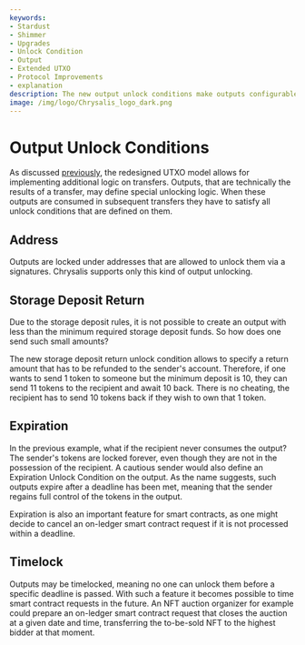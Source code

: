 ```yaml
---
keywords:
- Stardust
- Shimmer
- Upgrades
- Unlock Condition
- Output
- Extended UTXO
- Protocol Improvements
- explanation
description: The new output unlock conditions make outputs configurable for conditional transfers.
image: /img/logo/Chrysalis_logo_dark.png
---
```


# Output Unlock Conditions

As discussed [previously](./rethink_utxo.md), the redesigned UTXO model allows for
implementing additional logic on transfers. Outputs, that are technically the results of a transfer, may define special
unlocking logic. When these outputs are consumed in subsequent transfers they have to satisfy all unlock conditions that
are defined on them.

## Address

Outputs are locked under addresses that are allowed to unlock them via a signatures. Chrysalis supports only this kind
of output unlocking.

## Storage Deposit Return

Due to the storage deposit rules, it is not possible to create an output with less than the minimum required storage
deposit funds. So how does one send such small amounts?

The new storage deposit return unlock condition allows to specify a return amount that has to be refunded to the
sender's account. Therefore, if one wants to send 1 token to someone but the minimum deposit is 10, they can send 11 tokens
to the recipient and await 10 back. There is no cheating, the recipient has to send 10 tokens back if they wish to own
that 1 token.

## Expiration

In the previous example, what if the recipient never consumes the output? The sender's tokens are locked forever, even
though they are not in the possession of the recipient. A cautious sender would also define an Expiration Unlock Condition
on the output. As the name suggests, such outputs expire after a deadline has been met, meaning that the sender regains
full control of the tokens in the output.

Expiration is also an important feature for smart contracts, as one might decide to cancel an on-ledger smart contract
request if it is not processed within a deadline.

## Timelock

Outputs may be timelocked, meaning no one can unlock them before a specific deadline is passed. With such a feature it
becomes possible to time smart contract requests in the future. An NFT auction organizer for example could prepare an
on-ledger smart contract request that closes the auction at a given date and time, transferring the to-be-sold NFT to
the highest bidder at that moment.
